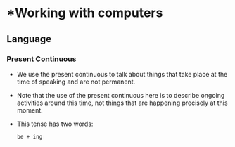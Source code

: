 # ***Working with computers**
## Language
### Present Continuous
- We use the present continuous to talk about things that take place at the time of speaking and are not permanent.
- Note that the use of the present continuous here is to describe ongoing activities around this time, not things that are happening precisely at this moment.
- This tense has two words:

      be + ing

